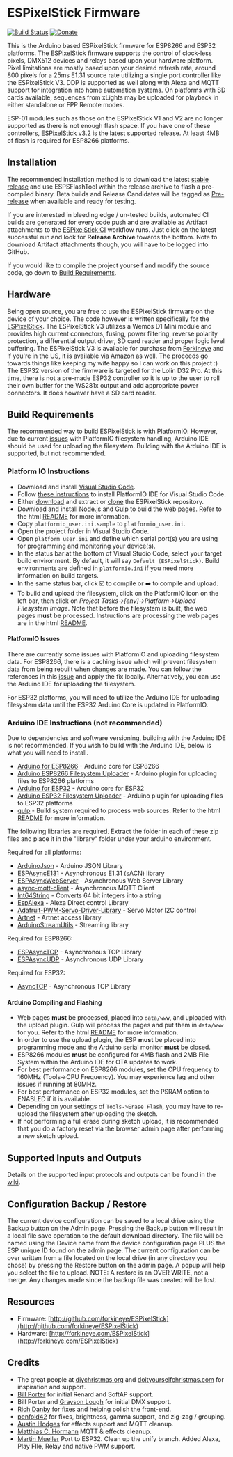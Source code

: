 # ESPixelStick Firmware

[![Build Status](https://github.com/forkineye/ESPixelStick/actions/workflows/build.yaml/badge.svg)](https://github.com/forkineye/ESPixelStick/actions/workflows/build.yaml)
[![Donate](https://img.shields.io/badge/Donate-PayPal-green.svg)](https://paypal.me/ShelbyMerrick)

This is the Arduino based ESPixelStick firmware for ESP8266 and ESP32 platforms. The ESPixelStick firmware supports the control of clock-less pixels, DMX512 devices and relays based upon your hardware platform. Pixel limitations are mostly based upon your desired refresh rate, around 800 pixels for a 25ms E1.31 source rate utilizing a single port controller like the ESPixelStick V3.  DDP is supported as well along with Alexa and MQTT support for integration into home automation systems.  On platforms with SD cards available, sequences from xLights may be uploaded for playback in either standalone or FPP Remote modes.

ESP-01 modules such as those on the ESPixelStick V1 and V2 are no longer supported as there is not enough flash space. If you have one of these controllers, [ESPixelStick v3.2](https://github.com/forkineye/ESPixelStick/releases/tag/v3.2) is the latest supported release.  At least 4MB of flash is required for ESP8266 platforms.

## Installation

The recommended installation method is to download the latest [stable release](https://github.com/forkineye/ESPixelStick/releases/latest) and use ESPSFlashTool within the release archive to flash a pre-compiled binary.  Beta builds and Release Candidates will be tagged as [Pre-release](https://github.com/forkineye/ESPixelStick/releases) when available and ready for testing.

If you are interested in bleeding edge / un-tested builds, automated CI builds are generated for every code push and are available as Artifact attachments to the [ESPixelStick CI](https://github.com/forkineye/ESPixelStick/actions/workflows/build.yaml) workflow runs.  Just click on the latest successful run and look for **Release Archive** towards the bottom.  Note to download Artifact attachments though, you will have to be logged into GitHub.

If you would like to compile the project yourself and modify the source code, go down to [Build Requirements](#build-requirements).

## Hardware

Being open source, you are free to use the ESPixelStick firmware on the device of your choice.  The code however is written specifically for the [ESPixelStick](http://forkineye.com/espixelstick). The ESPixelStick V3 utilizes a Wemos D1 Mini module and provides high current connectors, fusing, power filtering, reverse polarity protection, a differential output driver, SD card reader and proper logic level buffering.  The ESPixelStick V3 is available for purchase from [Forkineye](https://forkineye.com/product/espixelstick-v3/) and if you're in the US, it is available via [Amazon](https://amzn.to/3kVb7tq) as well.  The proceeds go towards things like keeping my wife happy so I can work on this project :)  The ESP32 version of the firmware is targeted for the Lolin D32 Pro. At this time, there is not a pre-made ESP32 controller so it is up to the user to roll their own buffer for the WS281x output and add appropriate power connectors. It does however have a SD card reader.

## Build Requirements

The recommended way to build ESPixelStick is with PlatformIO.  However, due to current [issues](#platformio-issues) with PlatformIO filesystem handling, Arduino IDE should be used for uploading the filesystem.  Building with the Arduino IDE is supported, but not recommended.

### Platform IO Instructions

- Download and install [Visual Studio Code](https://code.visualstudio.com/).
- Follow [these instructions](https://platformio.org/install/ide?install=vscode) to install PlatformIO IDE for Visual Studio Code.
- Either [download](https://github.com/forkineye/ESPixelStick/archive/refs/heads/main.zip) and extract or [clone](https://docs.github.com/en/repositories/creating-and-managing-repositories/cloning-a-repository) the ESPixelStick repository.
- Download and install [Node.js](https://nodejs.org/) and [Gulp](http://gulpjs.com/) to build the web pages. Refer to the html [README](html/README.md) for more information.
- Copy ```platformio_user.ini.sample``` to ```platformio_user.ini```.
- Open the project folder in Visual Studio Code.
- Open ```platform_user.ini``` and define which serial port(s) you are using for programming and monitoring your device(s).
- In the status bar at the bottom of Visual Studio Code, select your target build environment. By default, it will say ```Default (ESPixelStick)```.  Build environments are defined in ```platformio.ini``` if you need more information on build targets.
- In the same status bar, click ☑️ to compile or ➡️ to compile and upload.
- To build and upload the filesystem, click on the PlatformIO icon on the left bar, then click on *Project Tasks->[env]->Platform->Upload Filesystem Image*. Note that before the filesystem is built, the web pages **must** be processed. Instructions are processing the web pages are in the html [README](html/README.md).

#### PlatformIO Issues

There are currently some issues with PlatformIO and uploading filesystem data.  For ESP8266, there is a caching issue which will prevent filesystem data from being rebuilt when changes are made. You can follow the references in this [issue](https://github.com/platformio/platform-espressif8266/issues/257) and apply the fix locally.  Alternatively, you can use the Arduino IDE for uploading the filesystem.

For ESP32 platforms, you will need to utilize the Arduino IDE for uploading filesystem data until the ESP32 Arduino Core is updated in PlatformIO.


### Arduino IDE Instructions (not recommended)

Due to dependencies and software versioning, building with the Arduino IDE is not recommended.  If you wish to build with the Arduino IDE, below is what you will need to install.

- [Arduino for ESP8266](https://github.com/esp8266/Arduino) - Arduino core for ESP8266
- [Arduino ESP8266 Filesystem Uploader](https://github.com/earlephilhower/arduino-esp8266littlefs-plugin) - Arduino plugin for uploading files to ESP8266 platforms
- [Arduino for ESP32](https://github.com/espressif/arduino-esp32) - Arduino core for ESP32
- [Arduino ESP32 Filesystem Uploader](https://github.com/lorol/arduino-esp32fs-plugin) - Arduino plugin for uploading files to ESP32 platforms
- [gulp](http://gulpjs.com/) - Build system required to process web sources.  Refer to the html [README](html/README.md) for more information.

The following libraries are required. Extract the folder in each of these zip files and place it in the "library" folder under your arduino environment.

Required for all platforms:

- [ArduinoJson](https://github.com/bblanchon/ArduinoJson) - Arduino JSON Library
- [ESPAsyncE131](https://github.com/forkineye/ESPAsyncE131) - Asynchronous E1.31 (sACN) library
- [ESPAsyncWebServer](https://github.com/forkineye/ESPAsyncWebServer) - Asynchronous Web Server Library
- [async-mqtt-client](https://github.com/marvinroger/async-mqtt-client) - Asynchronous MQTT Client
- [Int64String](https://github.com/djGrrr/Int64String) - Converts 64 bit integers into a string
- [EspAlexa](https://github.com/MartinMueller2003/Espalexa) - Alexa Direct control Library
- [Adafruit-PWM-Servo-Driver-Library](https://github.com/adafruit/Adafruit-PWM-Servo-Driver-Library) - Servo Motor I2C control
- [Artnet](https://github.com/natcl/Artnet) - Artnet access library
- [ArduinoStreamUtils](https://github.com/bblanchon/ArduinoStreamUtils) - Streaming library

Required for ESP8266:

- [ESPAsyncTCP](https://github.com/forkineye/ESPAsyncTCP) - Asynchronous TCP Library
- [ESPAsyncUDP](https://github.com/me-no-dev/ESPAsyncUDP) - Asynchronous UDP Library

Required for ESP32:

- [AsyncTCP](https://github.com/forkineye/AsyncTCP) - Asynchronous TCP Library

#### Arduino Compiling and Flashing

- Web pages **must** be processed, placed into ```data/www```, and uploaded with the upload plugin. Gulp will process the pages and put them in ```data/www``` for you. Refer to the html [README](html/README.md) for more information.
- In order to use the upload plugin, the ESP **must** be placed into programming mode and the Arduino serial monitor **must** be closed.
- ESP8266 modules **must** be configured for 4MB flash and 2MB File System within the Arduino IDE for OTA updates to work.
- For best performance on ESP8266 modules, set the CPU frequency to 160MHz (Tools->CPU Frequency).  You may experience lag and other issues if running at 80MHz.
- For best performance on ESP32 modules, set the PSRAM option to ENABLED if it is available.
- Depending on your settings of ```Tools->Erase Flash```, you may have to re-upload the filesystem after uploading the sketch.
- If not performing a full erase during sketch upload, it is recommended that you do a factory reset via the browser admin page after performing a new sketch upload.

## Supported Inputs and Outputs

Details on the supported input protocols and outputs can be found in the [wiki](https://github.com/forkineye/ESPixelStick/wiki/Supported-Inputs-and-Outputs).

## Configuration Backup / Restore

The current device configuration can be saved to a local drive using the Backup button on the Admin page. Pressing the Backup button will result in a local file save operation to the default download directory. The file will be named using the Device name from the device configuration page PLUS the ESP unique ID found on the admin page.
The current configuration can be over written from a file located on the local drive (in any directory you chose) by pressing the Restore button on the admin page. A popup will help you select the file to upload.
NOTE: A restore is an OVER WRITE, not a merge. Any changes made since the backup file was created will be lost.

## Resources

- Firmware: [http://github.com/forkineye/ESPixelStick](http://github.com/forkineye/ESPixelStick)
- Hardware: [http://forkineye.com/ESPixelStick](http://forkineye.com/ESPixelStick)

## Credits

- The great people at [diychristmas.org](http://diychristmas.org) and [doityourselfchristmas.com](http://doityourselfchristmas.com) for inspiration and support.
- [Bill Porter](https://github.com/madsci1016) for initial Renard and SoftAP support.
- Bill Porter and [Grayson Lough](https://github.com/GraysonLough) for initial DMX support.
- [Rich Danby](https://github.com/cinoan) for fixes and helping polish the front-end.
- [penfold42](https://github.com/penfold42) for fixes, brightness, gamma support, and zig-zag / grouping.
- [Austin Hodges](https://github.com/ahodges9) for effects support and MQTT cleanup.
- [Matthias C. Hormann](https://github.com/Moonbase59) MQTT & effects cleanup.
- [Martin Mueller](https://github.com/MartinMueller2003) Port to ESP32. Clean up the unify branch. Added Alexa, Play FIle, Relay and native PWM support.

